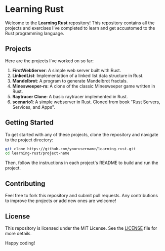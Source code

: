 # Learning Rust

Welcome to the **Learning Rust** repository! This repository contains all the projects and exercises I've completed to learn and get accustomed to the Rust programming language.

## Projects

Here are the projects I've worked on so far:

1. **FirstWebServer**: A simple web server built with Rust.
2. **LinkedList**: Implementation of a linked list data structure in Rust.
3. **Mandelbrot**: A program to generate Mandelbrot fractals.
4. **Minesweeper-rs**: A clone of the classic Minesweeper game written in Rust.
5. **Raytracer Clone**: A basic raytracer implemented in Rust.
6. **scenario1**: A simple webserver in Rust. Cloned from book "Rust Servers, Services, and Apps".

## Getting Started

To get started with any of these projects, clone the repository and navigate to the project directory:

```sh
git clone https://github.com/yourusername/learning-rust.git
cd learning-rust/project-name
```

Then, follow the instructions in each project's README to build and run the project.

## Contributing

Feel free to fork this repository and submit pull requests. Any contributions to improve the projects or add new ones are welcome!

## License

This repository is licensed under the MIT License. See the [LICENSE](LICENSE) file for more details.

Happy coding!